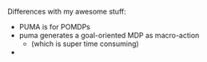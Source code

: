 Differences with my awesome stuff:
- PUMA is for POMDPs
- puma generates a goal-oriented MDP as macro-action
	- (which is super time consuming)
- 
